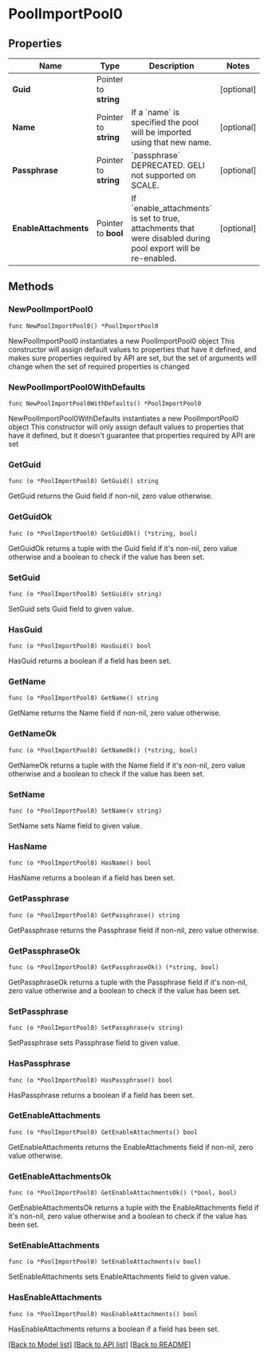 # PoolImportPool0

## Properties

Name | Type | Description | Notes
------------ | ------------- | ------------- | -------------
**Guid** | Pointer to **string** |  | [optional] 
**Name** | Pointer to **string** | If a &#x60;name&#x60; is specified the pool will be imported using that new name. | [optional] 
**Passphrase** | Pointer to **string** | &#x60;passphrase&#x60; DEPRECATED. GELI not supported on SCALE. | [optional] 
**EnableAttachments** | Pointer to **bool** | If &#x60;enable_attachments&#x60; is set to true, attachments that were disabled during pool export will be re-enabled. | [optional] 

## Methods

### NewPoolImportPool0

`func NewPoolImportPool0() *PoolImportPool0`

NewPoolImportPool0 instantiates a new PoolImportPool0 object
This constructor will assign default values to properties that have it defined,
and makes sure properties required by API are set, but the set of arguments
will change when the set of required properties is changed

### NewPoolImportPool0WithDefaults

`func NewPoolImportPool0WithDefaults() *PoolImportPool0`

NewPoolImportPool0WithDefaults instantiates a new PoolImportPool0 object
This constructor will only assign default values to properties that have it defined,
but it doesn't guarantee that properties required by API are set

### GetGuid

`func (o *PoolImportPool0) GetGuid() string`

GetGuid returns the Guid field if non-nil, zero value otherwise.

### GetGuidOk

`func (o *PoolImportPool0) GetGuidOk() (*string, bool)`

GetGuidOk returns a tuple with the Guid field if it's non-nil, zero value otherwise
and a boolean to check if the value has been set.

### SetGuid

`func (o *PoolImportPool0) SetGuid(v string)`

SetGuid sets Guid field to given value.

### HasGuid

`func (o *PoolImportPool0) HasGuid() bool`

HasGuid returns a boolean if a field has been set.

### GetName

`func (o *PoolImportPool0) GetName() string`

GetName returns the Name field if non-nil, zero value otherwise.

### GetNameOk

`func (o *PoolImportPool0) GetNameOk() (*string, bool)`

GetNameOk returns a tuple with the Name field if it's non-nil, zero value otherwise
and a boolean to check if the value has been set.

### SetName

`func (o *PoolImportPool0) SetName(v string)`

SetName sets Name field to given value.

### HasName

`func (o *PoolImportPool0) HasName() bool`

HasName returns a boolean if a field has been set.

### GetPassphrase

`func (o *PoolImportPool0) GetPassphrase() string`

GetPassphrase returns the Passphrase field if non-nil, zero value otherwise.

### GetPassphraseOk

`func (o *PoolImportPool0) GetPassphraseOk() (*string, bool)`

GetPassphraseOk returns a tuple with the Passphrase field if it's non-nil, zero value otherwise
and a boolean to check if the value has been set.

### SetPassphrase

`func (o *PoolImportPool0) SetPassphrase(v string)`

SetPassphrase sets Passphrase field to given value.

### HasPassphrase

`func (o *PoolImportPool0) HasPassphrase() bool`

HasPassphrase returns a boolean if a field has been set.

### GetEnableAttachments

`func (o *PoolImportPool0) GetEnableAttachments() bool`

GetEnableAttachments returns the EnableAttachments field if non-nil, zero value otherwise.

### GetEnableAttachmentsOk

`func (o *PoolImportPool0) GetEnableAttachmentsOk() (*bool, bool)`

GetEnableAttachmentsOk returns a tuple with the EnableAttachments field if it's non-nil, zero value otherwise
and a boolean to check if the value has been set.

### SetEnableAttachments

`func (o *PoolImportPool0) SetEnableAttachments(v bool)`

SetEnableAttachments sets EnableAttachments field to given value.

### HasEnableAttachments

`func (o *PoolImportPool0) HasEnableAttachments() bool`

HasEnableAttachments returns a boolean if a field has been set.


[[Back to Model list]](../README.md#documentation-for-models) [[Back to API list]](../README.md#documentation-for-api-endpoints) [[Back to README]](../README.md)


